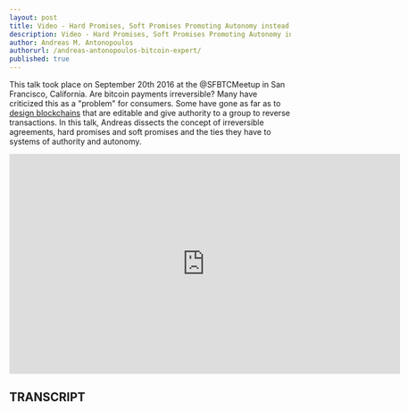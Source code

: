 ```yaml
---
layout: post
title: Video - Hard Promises, Soft Promises Promoting Autonomy instead of Authority
description: Video - Hard Promises, Soft Promises Promoting Autonomy instead of Authority
author: Andreas M. Antonopoulos
authorurl: /andreas-antonopoulos-bitcoin-expert/
published: true
---
```


<p>This talk took place on September 20th 2016 at the @SFBTCMeetup in San Francisco, California. Are bitcoin payments irreversible? Many have criticized this as a "problem" for consumers. Some have gone as far as to <a href="/dubai-to-host-a-new-world-blockchain-forum/">design blockchains</a> that are editable and give authority to a group to reverse transactions. In this talk, Andreas dissects the concept of irreversible agreements, hard promises and soft promises and the ties they have to systems of authority and autonomy.</p>

<center><iframe width="700" height="394" src="https://www.youtube.com/embed/UJSdMFPjW8c?list=PLPQwGV1aLnTthcG265_FYSaV24hFScvC0" frameborder="0" allowfullscreen></iframe></center>

<h2>TRANSCRIPT</h2>
